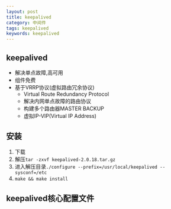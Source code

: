 ```yaml
---
layout: post
title: keepalived
category: 中间件
tags: keepalived
keywords: keepalived
---
```

## keepalived
* 解决单点故障,高可用
* 组件免费
* 基于VRRP协议(虚拟路由冗余协议)
    * Virtual Route Redundancy Protocol
    * 解决内网单点故障的路由协议
    * 构建多个路由器MASTER BACKUP
    * 虚拟IP-VIP(Virtual IP Address)

## 安装
1. 下载
2. 解压`tar -zxvf keepalived-2.0.18.tar.gz`
3. 进入解压目录`./configure --prefix=/usr/local/keepalived --sysconf=/etc`
4. `make && make install`

## keepalived核心配置文件
```

```
